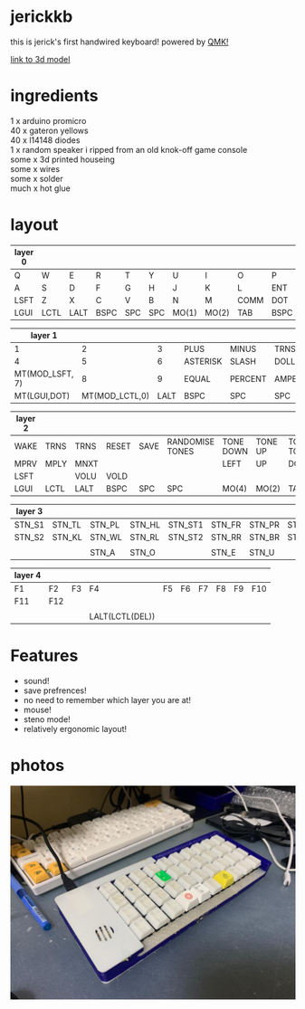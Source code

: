 # jerickkb
this is jerick's first handwired keyboard!
powered by [QMK!](https://github.com/qmk/qmk_firmware)

[link to 3d model](https://cad.onshape.com/documents/3e659bc1ec258d39c41bef2a/w/ca20a009caa1a73094be2e16/e/844abdcb8c6c0b7e9a9535bb?renderMode=0&uiState=62a4b3cb4ab0eb4b7fb1a9aa)

# ingredients

1     x arduino promicro  
40    x gateron yellows  
40    x l14148 diodes  
1     x random speaker i ripped from an old knok-off game console  
some  x 3d printed houseing  
some  x wires  
some  x solder  
much  x hot glue  

# layout
|layer 0||||||||||
|---|---|---|---|---|---|---|---|---|---|
|Q| W| E| R| T| Y| U| I| O| P| 
|A| S| D| F| G| H| J| K| L| ENT| 
|LSFT| Z| X| C| V| B| N| M| COMM| DOT| 
|LGUI| LCTL| LALT| BSPC| SPC| SPC| MO(1)| MO(2)| TAB| BSPC|

|layer 1||||||||||
|---|---|---|---|---|---|---|---|---|---|
|1| 2| 3| PLUS| MINUS| TRNS| GRAVE| RBRC| LBRC| BSLASH| 
|4| 5| 6| ASTERISK|SLASH | DOLLAR| SCOLON| RPRN| LPRN| ENT| 
|MT(MOD_LSFT, 7)| 8| 9| EQUAL| PERCENT| AMPERSAND| QUOTE| RCBR| LCBR| ESC| 
|MT(LGUI,DOT)| MT(MOD_LCTL,0)| LALT| BSPC| SPC| SPC| MO(1)| MO(2)| TRNS| BSPC|

|layer 2||||||||||
|---|---|---|---|---|---|---|---|---|---|
|WAKE| TRNS|TRNS| RESET| SAVE|RANDOMISE TONES| TONE DOWN| TONE UP|TOGGLE TONE | DF(3)| 
|MPRV| MPLY| MNXT| | | | LEFT| UP| DOWN| RIGHT| 
|LSFT| | VOLU| VOLD| | | | | | | 
|LGUI| LCTL| LALT| BSPC| SPC| SPC| MO(4)| MO(2)| TAB| BSPC|

|layer 3||||||||||
|---|---|---|---|---|---|---|---|---|---|
|STN_S1|  STN_TL|  STN_PL|  STN_HL|  STN_ST1| STN_FR|  STN_PR|  STN_LR|  STN_TR|  STN_DR |
|STN_S2|  STN_KL|  STN_WL|  STN_RL|  STN_ST2| STN_RR|  STN_BR|  STN_GR|  STN_SR|  STN_ZR |
|| | | | | | | | | |
|| | STN_A|   STN_O|   | STN_E|   STN_U|   | | DF(0)|

|layer 4||||||||||
|---|---|---|---|---|---|---|---|---|---|
|F1|F2|F3|F4|F5|F6|F7|F8|F9|F10| 
|F11|F12||||||||| 
||||||||||| 
||||LALT(LCTL(DEL))|||||||
# Features
- sound!
- save prefrences!
- no need to remember which layer you are at!
- mouse!
- steno mode!
- relatively ergonomic layout!
# photos
![](182acef3-1ef7-42c3-bb94-ee652038348f.jpeg)
